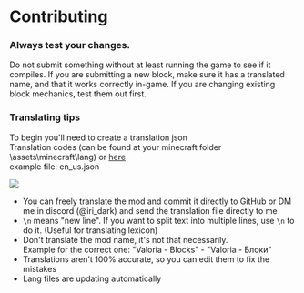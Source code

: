 # Contributing

### Always test your changes.
Do not submit something without at least running the game to see if it compiles.
If you are submitting a new block, make sure it has a translated name, and that it works correctly in-game. If you are changing existing block mechanics, test them out first.

### Translating tips
To begin you'll need to create a translation json  
Translation codes (can be found at your minecraft folder \assets\minecraft\lang) or [here](https://minecraft.fandom.com/wiki/Language)     
example file: en_us.json

![](https://cdn.discordapp.com/attachments/838693800683372564/1039482418408726608/Untitled_11-07-2022_11-21-33.png)

- You can freely translate the mod and commit it directly to GitHub or DM me in discord (@iri_dark)
  and send the translation file directly to me
- `\n` means "new line". If you want to split text into multiple lines, use `\n` to do it. (Useful for translating lexicon)
- Don't translate the mod name, it's not that necessarily.  
  Example for the correct one: "Valoria - Blocks" - "Valoria - Блоки"
- Translations aren't 100% accurate, so you can edit them to fix the mistakes
- Lang files are updating automatically